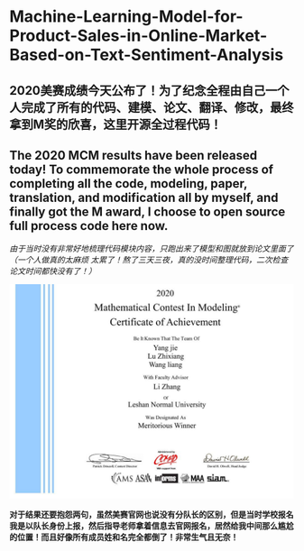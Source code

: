 # Machine-Learning-Model-for-Product-Sales-in-Online-Market-Based-on-Text-Sentiment-Analysis
## 2020美赛成绩今天公布了！为了纪念全程由自己一个人完成了所有的代码、建模、论文、翻译、修改，最终拿到M奖的欣喜，这里开源全过程代码！
## The 2020 MCM results have been released today! To commemorate the whole process of completing all the code, modeling, paper, translation, and modification all by myself, and finally got the **M** award, I choose to open source full process code here now.

*由于当时没有非常好地梳理代码模块内容，只跑出来了模型和图就放到论文里面了（一个人做真的太麻烦 太累了！熬了三天三夜，真的没时间整理代码，二次检查论文时间都快没有了！）*

![image](https://github.com/Leo1998-Lu/Machine-Learning-Model-for-Product-Sales-in-Online-Market-Based-on-Text-Sentiment-Analysis/blob/master/%E7%BE%8E%E8%B5%9BM%E5%A5%96%E7%BB%93%E6%9E%9C.jpg)

**对于结果还要抱怨两句，虽然美赛官网也说没有分队长的区别，但是当时学校报名我是以队长身份上报，然后指导老师拿着信息去官网报名，居然给我中间那么尴尬的位置！而且好像所有成员姓和名完全都倒了！非常生气且无奈！**
